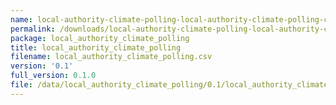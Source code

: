 ```yaml
---
name: local-authority-climate-polling-local-authority-climate-polling-csv
permalink: /downloads/local-authority-climate-polling-local-authority-climate-polling-csv/0_1
package: local_authority_climate_polling
title: local_authority_climate_polling
filename: local_authority_climate_polling.csv
version: '0.1'
full_version: 0.1.0
file: /data/local_authority_climate_polling/0.1/local_authority_climate_polling.csv
---
```

